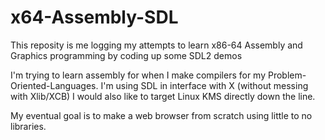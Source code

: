 # x64-Assembly-SDL
This reposity is me logging my attempts to learn x86-64 Assembly and Graphics programming by coding up some SDL2 demos

I'm trying to learn assembly for when I make compilers for my Problem-Oriented-Languages. I'm using SDL in interface with X (without messing with Xlib/XCB) I would also like to target Linux KMS directly down the line.

My eventual goal is to make a web browser from scratch using little to no libraries.



